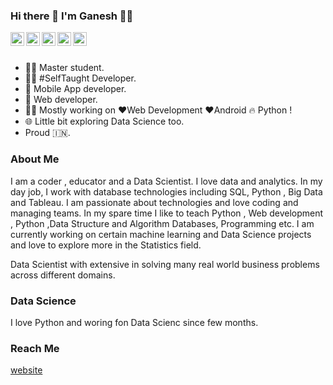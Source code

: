 ### Hi there 👋 I'm Ganesh 🙋‍♂️

<a href="https://twitter.com/kavharg">
  <img align="left" alt="ganesh's Twitter" width="22px" src="https://cdn.jsdelivr.net/npm/simple-icons@v3/icons/twitter.svg" />
</a>
<a href="hhttps://www.linkedin.com/in/ganeshkavhar/">
  <img align="left" alt="ganesh Linkedin" width="22px" src="https://cdn.jsdelivr.net/npm/simple-icons@v3/icons/linkedin.svg" />
</a>
<a href="https://github.com/ganeshkavhar">
  <img align="left" alt="Ganesh on  Github" width="22px" src="https://cdn.jsdelivr.net/npm/simple-icons@v3/icons/github.svg" />
</a>
<a href="https://t.me/ganeshkavhar">
  <img align="left" alt="Ganesh Telegram" width="22px" src="https://cdn.jsdelivr.net/npm/simple-icons@v3/icons/telegram.svg" />
</a>
<a href="https://www.instagram.com/ganeshkavhar/">
  <img align="left" alt="Ganesh Instagram" width="22px" src="https://cdn.jsdelivr.net/npm/simple-icons@v3/icons/instagram.svg" />
</a>


</br>
</br>

<!--
**ganeshkavhar/ganeshkavhar** is a ✨ _special_ ✨ repository because its `README.md` (this file) appears on your GitHub profile.

Here are some ideas to get you started: 
-->
- 👨‍🎓  Master student.
- 👨‍💻 #SelfTaught Developer.
- 📱 Mobile App developer.
- 📱 Web developer.
- 👨‍💻 Mostly working on ❤️Web Development  ❤️Android 🔥 Python !
- 🌐 Little bit exploring Data Science too.
- Proud 🇮🇳.


### About Me
I am a coder , educator and a Data Scientist. I love data and analytics. In my day job, I work with database technologies including SQL, Python  , Big Data and Tableau. I am passionate about technologies and love coding and managing teams. In my spare time I like to teach Python , Web development , Python ,Data Structure and Algorithm  Databases, Programming etc. I am currently working on certain machine learning and Data Science projects and love to explore more in the Statistics field.

Data Scientist with extensive  in solving many real world business problems across different domains.

### Data Science 
I love Python and woring fon Data Scienc since few months.

### Reach Me

[website](https://about.me/ganeshkavhar)
